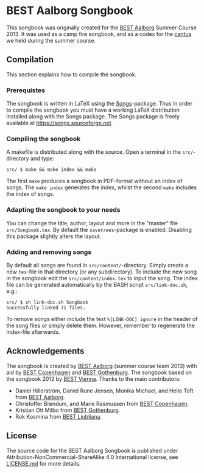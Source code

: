# BEST Aalborg Songbook
This songbook was originally created for the [BEST Aalborg](http://best.aau.dk) Summer Course 2013. It was used as a camp fire songbook, and as a codex for the [cantus](https://en.wikipedia.org/wiki/Cantus) we held during the summer course.

## Compilation
This section explains how to compile the songbook.

### Prerequistes
The songbook is written in LaTeX using the [Songs](https://songs.sourceforge.net)-package. Thus in order to compile the songbook you must have a working LaTeX distribution installed along with the Songs package. The Songs package is freely available at https://songs.sourceforge.net.

### Compiling the songbook
A makefile is distributed along with the source. Open a terminal in the ``src/``-directory and type:
```
src/ $ make && make index && make
```
The first ``make`` produces a songbook in PDF-format without an index of songs. The ``make index`` generates the index, whilst the second ``make`` includes the index of songs.

### Adapting the songbook to your needs
You can change the title, author, layout and more in the "master" file ``src/Songbook.tex``.
By default the ``savetrees``-package is enabled. Disabling this package slightly alters the layout.

### Adding and removing songs
By default all songs are found in ``src/content/``-directory. Simply create a new ``tex``-file in that directory (or any subdirectory). To include the new song in the songbook edit the ``src/content/index.tex`` to input the song. The index file can be generated automatically by the BASH script ``src/link-doc.sh``, e.g.:
```
src/ $ sh link-doc.sh Songbook
Successfully linked 71 files.
```
To remove songs either include the text ``%[LINK-DOC] ignore`` in the header of the song files or simply delete them. However, remember to regenerate the index-file afterwards.

## Acknowledgements
The songbook is created by [BEST Aalborg](http://best.aau.dk) (summer course team 2013) with aid by [BEST Copenhagen](http://best.dtu.dk) and [BEST Gothenburg](http://http://best.chs.chalmers.se/). 
The songbook based on the songbook 2012 by [BEST Vienna](http://www.bestvienna.at).
Thanks to the main contributors:
  * Daniel Hillerström, Daniel Rune Jensen, Monika Michael, and Helle Toft from [BEST Aalborg](http://best.aau.dk).
  * Christoffer Brøndum, and Marie Rasmussen from [BEST Copenhagen](http://best.dtu.dk).
  * Kristian Ott Milbo from [BEST Gothenburg](http://http://best.chs.chalmers.se/).
  * Rok Kosmina from [BEST Ljubljana](http://www.bestljubljana.si/en/).

## License
The source code for the BEST Aalborg Songbook is published under Attribution-NonCommercial-ShareAlike 4.0 International license, see [LICENSE.md](LICENSE.md) for more details.
